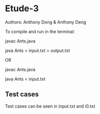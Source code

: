 # Etude-3

Authors: Anthony Dong & Anthony Deng

To compile and run in the terminal:

javac Ants.java

java Ants < input.txt > output.txt

OR

javac Ants.java

java Ants < input.txt

## Test cases

Test cases can be seen in input.txt and i0.txt